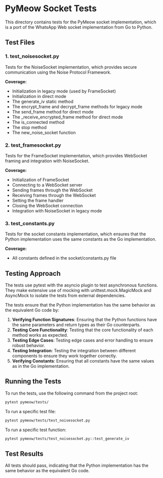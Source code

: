 # PyMeow Socket Tests

This directory contains tests for the PyMeow socket implementation, which is a port of the WhatsApp Web socket implementation from Go to Python.

## Test Files

### 1. test_noisesocket.py

Tests for the NoiseSocket implementation, which provides secure communication using the Noise Protocol Framework.

**Coverage:**
- Initialization in legacy mode (used by FrameSocket)
- Initialization in direct mode
- The generate_iv static method
- The encrypt_frame and decrypt_frame methods for legacy mode
- The send_frame method for direct mode
- The _receive_encrypted_frame method for direct mode
- The is_connected method
- The stop method
- The new_noise_socket function

### 2. test_framesocket.py

Tests for the FrameSocket implementation, which provides WebSocket framing and integration with NoiseSocket.

**Coverage:**
- Initialization of FrameSocket
- Connecting to a WebSocket server
- Sending frames through the WebSocket
- Receiving frames through the WebSocket
- Setting the frame handler
- Closing the WebSocket connection
- Integration with NoiseSocket in legacy mode

### 3. test_constants.py

Tests for the socket constants implementation, which ensures that the Python implementation uses the same constants as the Go implementation.

**Coverage:**
- All constants defined in the socket/constants.py file

## Testing Approach

The tests use pytest with the asyncio plugin to test asynchronous functions. They make extensive use of mocking with unittest.mock.MagicMock and AsyncMock to isolate the tests from external dependencies.

The tests ensure that the Python implementation has the same behavior as the equivalent Go code by:

1. **Verifying Function Signatures**: Ensuring that the Python functions have the same parameters and return types as their Go counterparts.
2. **Testing Core Functionality**: Testing that the core functionality of each method works as expected.
3. **Testing Edge Cases**: Testing edge cases and error handling to ensure robust behavior.
4. **Testing Integration**: Testing the integration between different components to ensure they work together correctly.
5. **Verifying Constants**: Ensuring that all constants have the same values as in the Go implementation.

## Running the Tests

To run the tests, use the following command from the project root:

```bash
pytest pymeow/tests/
```

To run a specific test file:

```bash
pytest pymeow/tests/test_noisesocket.py
```

To run a specific test function:

```bash
pytest pymeow/tests/test_noisesocket.py::test_generate_iv
```

## Test Results

All tests should pass, indicating that the Python implementation has the same behavior as the equivalent Go code.
